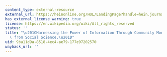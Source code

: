 ```yaml
---
content_type: external-resource
external_url: https://heinonline.org/HOL/LandingPage?handle=hein.journals/tlr86&div=50&id=&page=
has_external_license_warning: true
license: https://en.wikipedia.org/wiki/All_rights_reserved
status: ''
title: "\u201CHarnessing the Power of Information Through Community Monitoring: Insights\
  \ from Social Science.\u201D"
uid: 9ba11d9a-8518-4ec4-ae79-177e97202570
wayback_url: ''
---
```

